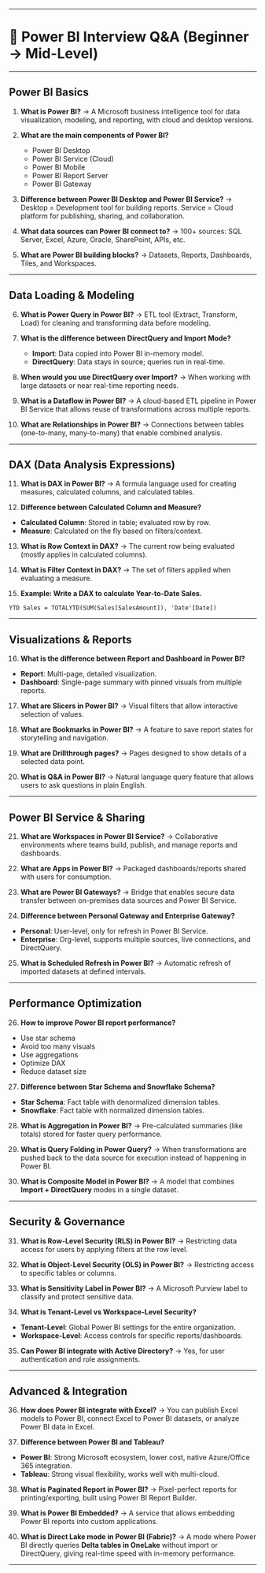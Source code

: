 
---

# 🔹 Power BI Interview Q\&A (Beginner → Mid-Level)

---

## **Power BI Basics**

1. **What is Power BI?**
   → A Microsoft business intelligence tool for data visualization, modeling, and reporting, with cloud and desktop versions.

2. **What are the main components of Power BI?**

   * Power BI Desktop
   * Power BI Service (Cloud)
   * Power BI Mobile
   * Power BI Report Server
   * Power BI Gateway

3. **Difference between Power BI Desktop and Power BI Service?**
   → Desktop = Development tool for building reports.
   Service = Cloud platform for publishing, sharing, and collaboration.

4. **What data sources can Power BI connect to?**
   → 100+ sources: SQL Server, Excel, Azure, Oracle, SharePoint, APIs, etc.

5. **What are Power BI building blocks?**
   → Datasets, Reports, Dashboards, Tiles, and Workspaces.

---

## **Data Loading & Modeling**

6. **What is Power Query in Power BI?**
   → ETL tool (Extract, Transform, Load) for cleaning and transforming data before modeling.

7. **What is the difference between DirectQuery and Import Mode?**

   * **Import**: Data copied into Power BI in-memory model.
   * **DirectQuery**: Data stays in source; queries run in real-time.

8. **When would you use DirectQuery over Import?**
   → When working with large datasets or near real-time reporting needs.

9. **What is a Dataflow in Power BI?**
   → A cloud-based ETL pipeline in Power BI Service that allows reuse of transformations across multiple reports.

10. **What are Relationships in Power BI?**
    → Connections between tables (one-to-many, many-to-many) that enable combined analysis.

---

## **DAX (Data Analysis Expressions)**

11. **What is DAX in Power BI?**
    → A formula language used for creating measures, calculated columns, and calculated tables.

12. **Difference between Calculated Column and Measure?**

* **Calculated Column**: Stored in table; evaluated row by row.
* **Measure**: Calculated on the fly based on filters/context.

13. **What is Row Context in DAX?**
    → The current row being evaluated (mostly applies in calculated columns).

14. **What is Filter Context in DAX?**
    → The set of filters applied when evaluating a measure.

15. **Example: Write a DAX to calculate Year-to-Date Sales.**

```DAX
YTD Sales = TOTALYTD(SUM(Sales[SalesAmount]), 'Date'[Date])
```

---

## **Visualizations & Reports**

16. **What is the difference between Report and Dashboard in Power BI?**

* **Report**: Multi-page, detailed visualization.
* **Dashboard**: Single-page summary with pinned visuals from multiple reports.

17. **What are Slicers in Power BI?**
    → Visual filters that allow interactive selection of values.

18. **What are Bookmarks in Power BI?**
    → A feature to save report states for storytelling and navigation.

19. **What are Drillthrough pages?**
    → Pages designed to show details of a selected data point.

20. **What is Q\&A in Power BI?**
    → Natural language query feature that allows users to ask questions in plain English.

---

## **Power BI Service & Sharing**

21. **What are Workspaces in Power BI Service?**
    → Collaborative environments where teams build, publish, and manage reports and dashboards.

22. **What are Apps in Power BI?**
    → Packaged dashboards/reports shared with users for consumption.

23. **What are Power BI Gateways?**
    → Bridge that enables secure data transfer between on-premises data sources and Power BI Service.

24. **Difference between Personal Gateway and Enterprise Gateway?**

* **Personal**: User-level, only for refresh in Power BI Service.
* **Enterprise**: Org-level, supports multiple sources, live connections, and DirectQuery.

25. **What is Scheduled Refresh in Power BI?**
    → Automatic refresh of imported datasets at defined intervals.

---

## **Performance Optimization**

26. **How to improve Power BI report performance?**

* Use star schema
* Avoid too many visuals
* Use aggregations
* Optimize DAX
* Reduce dataset size

27. **Difference between Star Schema and Snowflake Schema?**

* **Star Schema**: Fact table with denormalized dimension tables.
* **Snowflake**: Fact table with normalized dimension tables.

28. **What is Aggregation in Power BI?**
    → Pre-calculated summaries (like totals) stored for faster query performance.

29. **What is Query Folding in Power Query?**
    → When transformations are pushed back to the data source for execution instead of happening in Power BI.

30. **What is Composite Model in Power BI?**
    → A model that combines **Import + DirectQuery** modes in a single dataset.

---

## **Security & Governance**

31. **What is Row-Level Security (RLS) in Power BI?**
    → Restricting data access for users by applying filters at the row level.

32. **What is Object-Level Security (OLS) in Power BI?**
    → Restricting access to specific tables or columns.

33. **What is Sensitivity Label in Power BI?**
    → A Microsoft Purview label to classify and protect sensitive data.

34. **What is Tenant-Level vs Workspace-Level Security?**

* **Tenant-Level**: Global Power BI settings for the entire organization.
* **Workspace-Level**: Access controls for specific reports/dashboards.

35. **Can Power BI integrate with Active Directory?**
    → Yes, for user authentication and role assignments.

---

## **Advanced & Integration**

36. **How does Power BI integrate with Excel?**
    → You can publish Excel models to Power BI, connect Excel to Power BI datasets, or analyze Power BI data in Excel.

37. **Difference between Power BI and Tableau?**

* **Power BI**: Strong Microsoft ecosystem, lower cost, native Azure/Office 365 integration.
* **Tableau**: Strong visual flexibility, works well with multi-cloud.

38. **What is Paginated Report in Power BI?**
    → Pixel-perfect reports for printing/exporting, built using Power BI Report Builder.

39. **What is Power BI Embedded?**
    → A service that allows embedding Power BI reports into custom applications.

40. **What is Direct Lake mode in Power BI (Fabric)?**
    → A mode where Power BI directly queries **Delta tables in OneLake** without import or DirectQuery, giving real-time speed with in-memory performance.

---

